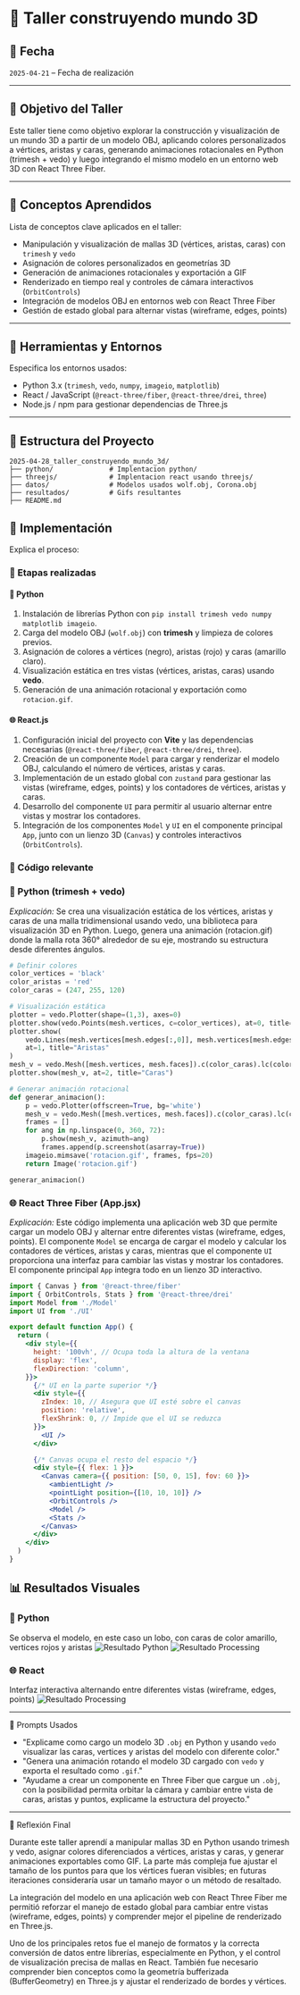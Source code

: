 # 🧪 Taller construyendo mundo 3D

## 📅 Fecha

`2025-04-21` – Fecha de realización

---

## 🎯 Objetivo del Taller

Este taller tiene como objetivo explorar la construcción y visualización de un mundo 3D a partir de un modelo OBJ, aplicando colores personalizados a vértices, aristas y caras, generando animaciones rotacionales en Python (trimesh + vedo) y luego integrando el mismo modelo en un entorno web 3D con React Three Fiber.

---

## 🧠 Conceptos Aprendidos

Lista de conceptos clave aplicados en el taller:

- Manipulación y visualización de mallas 3D (vértices, aristas, caras) con `trimesh` y `vedo`
- Asignación de colores personalizados en geometrías 3D
- Generación de animaciones rotacionales y exportación a GIF
- Renderizado en tiempo real y controles de cámara interactivos (`OrbitControls`)
- Integración de modelos OBJ en entornos web con React Three Fiber
- Gestión de estado global para alternar vistas (wireframe, edges, points)

---

## 🔧 Herramientas y Entornos

Especifica los entornos usados:

- Python 3.x (`trimesh`, `vedo`, `numpy`, `imageio`, `matplotlib`)
- React / JavaScript (`@react-three/fiber`, `@react-three/drei`, `three`)
- Node.js / npm para gestionar dependencias de Three.js

---

## 📁 Estructura del Proyecto
```
2025-04-28_taller_construyendo_mundo_3d/
├── python/              # Implentacion python/
├── threejs/             # Implentacion react usando threejs/
├── datos/               # Modelos usados wolf.obj, Corona.obj
├── resultados/          # Gifs resultantes
├── README.md
```
## 🧪 Implementación

Explica el proceso:

### 🔹 Etapas realizadas

#### 🐍 Python
1. Instalación de librerías Python con `pip install trimesh vedo numpy matplotlib imageio`.
2. Carga del modelo OBJ (`wolf.obj`) con **trimesh** y limpieza de colores previos.
3. Asignación de colores a vértices (negro), aristas (rojo) y caras (amarillo claro).
4. Visualización estática en tres vistas (vértices, aristas, caras) usando **vedo**.
5. Generación de una animación rotacional y exportación como `rotacion.gif`.

#### 🌐 React.js
1. Configuración inicial del proyecto con **Vite** y las dependencias necesarias (`@react-three/fiber`, `@react-three/drei`, `three`).
2. Creación de un componente `Model` para cargar y renderizar el modelo OBJ, calculando el número de vértices, aristas y caras.
3. Implementación de un estado global con `zustand` para gestionar las vistas (wireframe, edges, points) y los contadores de vértices, aristas y caras.
4. Desarrollo del componente `UI` para permitir al usuario alternar entre vistas y mostrar los contadores.
5. Integración de los componentes `Model` y `UI` en el componente principal `App`, junto con un lienzo 3D (`Canvas`) y controles interactivos (`OrbitControls`).

###  🔹 Código relevante

### 🐍 Python (trimesh + vedo)  
_Explicación:_ Se crea una visualización estática de los vértices, aristas y caras de una malla tridimensional usando vedo, una biblioteca para visualización 3D en Python. Luego, genera una animación (rotacion.gif) donde la malla rota 360° alrededor de su eje, mostrando su estructura desde diferentes ángulos.

```python
# Definir colores
color_vertices = 'black'
color_aristas = 'red'
color_caras = (247, 255, 120)

# Visualización estática
plotter = vedo.Plotter(shape=(1,3), axes=0)
plotter.show(vedo.Points(mesh.vertices, c=color_vertices), at=0, title="Vértices")
plotter.show(
    vedo.Lines(mesh.vertices[mesh.edges[:,0]], mesh.vertices[mesh.edges[:,1]], c=color_aristas),
    at=1, title="Aristas"
)
mesh_v = vedo.Mesh([mesh.vertices, mesh.faces]).c(color_caras).lc(color_aristas)
plotter.show(mesh_v, at=2, title="Caras")

# Generar animación rotacional
def generar_animacion():
    p = vedo.Plotter(offscreen=True, bg='white')
    mesh_v = vedo.Mesh([mesh.vertices, mesh.faces]).c(color_caras).lc(color_aristas)
    frames = []
    for ang in np.linspace(0, 360, 72):
        p.show(mesh_v, azimuth=ang)
        frames.append(p.screenshot(asarray=True))
    imageio.mimsave('rotacion.gif', frames, fps=20)
    return Image('rotacion.gif')

generar_animacion()
```

### 🌐 React Three Fiber (App.jsx)

_Explicación:_ Este código implementa una aplicación web 3D que permite cargar un modelo OBJ y alternar entre diferentes vistas (wireframe, edges, points). El componente `Model` se encarga de cargar el modelo y calcular los contadores de vértices, aristas y caras, mientras que el componente `UI` proporciona una interfaz para cambiar las vistas y mostrar los contadores. El componente principal `App` integra todo en un lienzo 3D interactivo.

```jsx
import { Canvas } from '@react-three/fiber'
import { OrbitControls, Stats } from '@react-three/drei'
import Model from './Model'
import UI from './UI'

export default function App() {
  return (
    <div style={{
      height: '100vh', // Ocupa toda la altura de la ventana
      display: 'flex',
      flexDirection: 'column',
    }}>
      {/* UI en la parte superior */}
      <div style={{
        zIndex: 10, // Asegura que UI esté sobre el canvas
        position: 'relative',
        flexShrink: 0, // Impide que el UI se reduzca
      }}>
        <UI />
      </div>

      {/* Canvas ocupa el resto del espacio */}
      <div style={{ flex: 1 }}>
        <Canvas camera={{ position: [50, 0, 15], fov: 60 }}>
          <ambientLight />
          <pointLight position={[10, 10, 10]} />
          <OrbitControls />
          <Model />
          <Stats />
        </Canvas>
      </div>
    </div>
  )
}
```


## 📊 Resultados Visuales
### 🐍 Python   
Se observa el modelo, en este caso un lobo, con caras de color amarillo, vertices rojos y aristas 
![Resultado Python](resultados/PythonAnimation.gif)
![Resultado Processing](resultados/PythonRotacion.gif)



### 🌐 React  
Interfaz interactiva alternando entre diferentes vistas (wireframe, edges, points)
![Resultado Processing](resultados/ThreejsAnimation.gif)



---

🧩 Prompts Usados

- "Explicame como cargo un modelo 3D `.obj` en Python y usando `vedo` visualizar las caras, vertices y aristas del modelo con diferente color."
- "Genera una animación rotando el modelo 3D cargado con `vedo` y exporta el resultado como `.gif`."
- "Ayudame a crear un componente en Three Fiber que cargue un `.obj`, con la posibilidad permita orbitar la cámara y cambiar entre vista de caras, aristas y puntos, explicame la estructura del proyecto."

---

💬 Reflexión Final  

Durante este taller aprendí a manipular mallas 3D en Python usando trimesh y vedo, asignar colores diferenciados a vértices, aristas y caras, y generar animaciones exportables como GIF. La parte más compleja fue ajustar el tamaño de los puntos para que los vértices fueran visibles; en futuras iteraciones consideraría usar un tamaño mayor o un método de resaltado.

La integración del modelo en una aplicación web con React Three Fiber me permitió reforzar el manejo de estado global para cambiar entre vistas (wireframe, edges, points) y comprender mejor el pipeline de renderizado en Three.js.

Uno de los principales retos fue el manejo de formatos y la correcta conversión de datos entre librerías, especialmente en Python, y el control de visualización precisa de mallas en React. También fue necesario comprender bien conceptos como la geometría bufferizada (BufferGeometry) en Three.js y ajustar el renderizado de bordes y vértices.